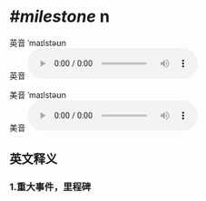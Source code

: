 # ***\#milestone*** n
英音 ˈmaɪlstəʊn  
英音
<audio src="./media/milestone1_AAC.aac" controls="controls"></audio>

美音 ˈmaɪlstəʊn  
美音
<audio src="./media/milestone2_AAC.aac" controls="controls"></audio>



  

英文释义
---
### 1.**重大事件，里程碑**  


